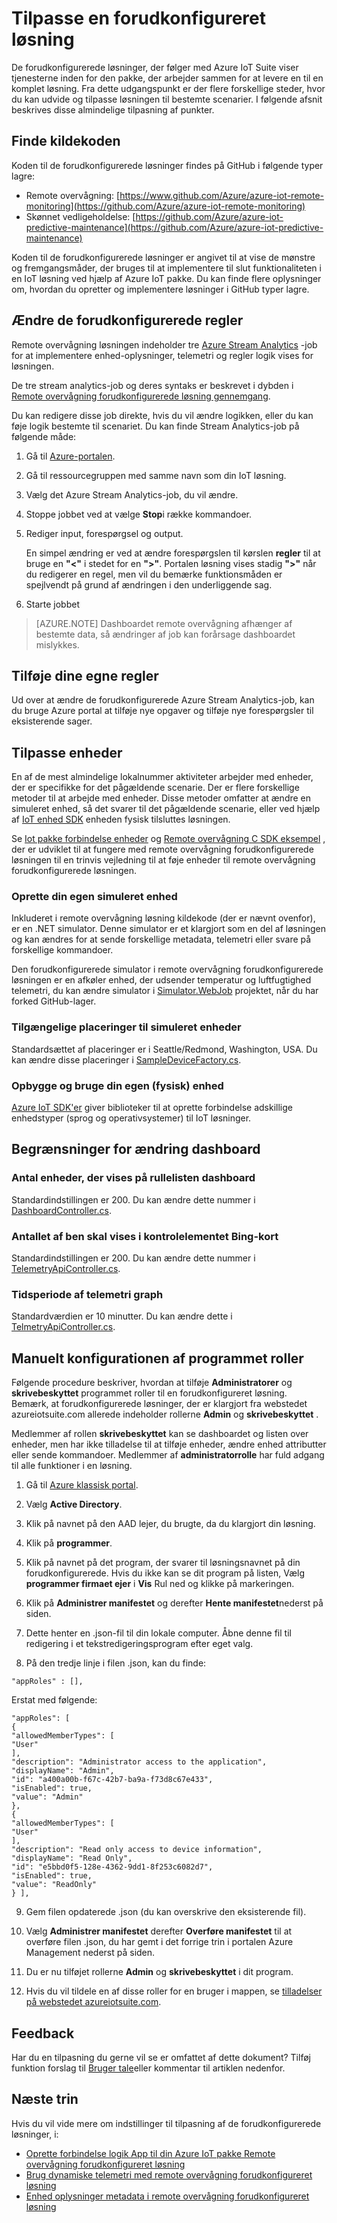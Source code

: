<properties
    pageTitle="Tilpasse forudkonfigureret løsninger | Microsoft Azure"
    description="Giver vejledning i, hvordan du tilpasser Azure IoT pakke forudkonfigureret løsninger."
    services=""
    suite="iot-suite"
    documentationCenter=".net"
    authors="aguilaaj"
    manager="timlt"
    editor=""/>

<tags
     ms.service="iot-suite"
     ms.devlang="dotnet"
     ms.topic="article"
     ms.tgt_pltfrm="na"
     ms.workload="na"
     ms.date="10/11/2016"
     ms.author="aguilaaj"/>

# <a name="customize-a-preconfigured-solution"></a>Tilpasse en forudkonfigureret løsning

De forudkonfigurerede løsninger, der følger med Azure IoT Suite viser tjenesterne inden for den pakke, der arbejder sammen for at levere en til en komplet løsning. Fra dette udgangspunkt er der flere forskellige steder, hvor du kan udvide og tilpasse løsningen til bestemte scenarier. I følgende afsnit beskrives disse almindelige tilpasning af punkter.

## <a name="finding-the-source-code"></a>Finde kildekoden

Koden til de forudkonfigurerede løsninger findes på GitHub i følgende typer lagre:

- Remote overvågning: [https://www.github.com/Azure/azure-iot-remote-monitoring](https://github.com/Azure/azure-iot-remote-monitoring)
- Skønnet vedligeholdelse: [https://github.com/Azure/azure-iot-predictive-maintenance](https://github.com/Azure/azure-iot-predictive-maintenance)

Koden til de forudkonfigurerede løsninger er angivet til at vise de mønstre og fremgangsmåder, der bruges til at implementere til slut funktionaliteten i en IoT løsning ved hjælp af Azure IoT pakke. Du kan finde flere oplysninger om, hvordan du opretter og implementere løsninger i GitHub typer lagre.

## <a name="changing-the-preconfigured-rules"></a>Ændre de forudkonfigurerede regler

Remote overvågning løsningen indeholder tre [Azure Stream Analytics](https://azure.microsoft.com/services/stream-analytics/) -job for at implementere enhed-oplysninger, telemetri og regler logik vises for løsningen.

De tre stream analytics-job og deres syntaks er beskrevet i dybden i [Remote overvågning forudkonfigurerede løsning gennemgang](iot-suite-remote-monitoring-sample-walkthrough.md). 

Du kan redigere disse job direkte, hvis du vil ændre logikken, eller du kan føje logik bestemte til scenariet. Du kan finde Stream Analytics-job på følgende måde:
 
1. Gå til [Azure-portalen](https://portal.azure.com).
2. Gå til ressourcegruppen med samme navn som din IoT løsning. 
3. Vælg det Azure Stream Analytics-job, du vil ændre. 
4. Stoppe jobbet ved at vælge **Stop**i række kommandoer. 
5. Rediger input, forespørgsel og output.

    En simpel ændring er ved at ændre forespørgslen til kørslen **regler** til at bruge en **"<"** i stedet for en **">"**. Portalen løsning vises stadig **">"** når du redigerer en regel, men vil du bemærke funktionsmåden er spejlvendt på grund af ændringen i den underliggende sag.

6. Starte jobbet

> [AZURE.NOTE] Dashboardet remote overvågning afhænger af bestemte data, så ændringer af job kan forårsage dashboardet mislykkes.

## <a name="adding-your-own-rules"></a>Tilføje dine egne regler

Ud over at ændre de forudkonfigurerede Azure Stream Analytics-job, kan du bruge Azure portal at tilføje nye opgaver og tilføje nye forespørgsler til eksisterende sager.

## <a name="customizing-devices"></a>Tilpasse enheder

En af de mest almindelige lokalnummer aktiviteter arbejder med enheder, der er specifikke for det pågældende scenarie. Der er flere forskellige metoder til at arbejde med enheder. Disse metoder omfatter at ændre en simuleret enhed, så det svarer til det pågældende scenarie, eller ved hjælp af [IoT enhed SDK][] enheden fysisk tilsluttes løsningen.

Se [Iot pakke forbindelse enheder](iot-suite-connecting-devices.md) og [Remote overvågning C SDK eksempel](https://github.com/Azure/azure-iot-sdks/tree/master/c/serializer/samples/remote_monitoring) , der er udviklet til at fungere med remote overvågning forudkonfigurerede løsningen til en trinvis vejledning til at føje enheder til remote overvågning forudkonfigurerede løsningen.

### <a name="creating-your-own-simulated-device"></a>Oprette din egen simuleret enhed

Inkluderet i remote overvågning løsning kildekode (der er nævnt ovenfor), er en .NET simulator. Denne simulator er et klargjort som en del af løsningen og kan ændres for at sende forskellige metadata, telemetri eller svare på forskellige kommandoer.

Den forudkonfigurerede simulator i remote overvågning forudkonfigurerede løsningen er en afkøler enhed, der udsender temperatur og luftfugtighed telemetri, du kan ændre simulator i [Simulator.WebJob](https://github.com/Azure/azure-iot-remote-monitoring/tree/master/Simulator/Simulator.WebJob) projektet, når du har forked GitHub-lager.

### <a name="available-locations-for-simulated-devices"></a>Tilgængelige placeringer til simuleret enheder

Standardsættet af placeringer er i Seattle/Redmond, Washington, USA. Du kan ændre disse placeringer i [SampleDeviceFactory.cs][lnk-sample-device-factory].


### <a name="building-and-using-your-own-physical-device"></a>Opbygge og bruge din egen (fysisk) enhed

[Azure IoT SDK'er](https://github.com/Azure/azure-iot-sdks) giver biblioteker til at oprette forbindelse adskillige enhedstyper (sprog og operativsystemer) til IoT løsninger.

## <a name="modifying-dashboard-limits"></a>Begrænsninger for ændring dashboard

### <a name="number-of-devices-displayed-in-dashboard-dropdown"></a>Antal enheder, der vises på rullelisten dashboard

Standardindstillingen er 200. Du kan ændre dette nummer i [DashboardController.cs][lnk-dashboard-controller].

### <a name="number-of-pins-to-display-in-bing-map-control"></a>Antallet af ben skal vises i kontrolelementet Bing-kort

Standardindstillingen er 200. Du kan ændre dette nummer i [TelemetryApiController.cs][lnk-telemetry-api-controller-01].

### <a name="time-period-of-telemetry-graph"></a>Tidsperiode af telemetri graph

Standardværdien er 10 minutter. Du kan ændre dette i [TelmetryApiController.cs][lnk-telemetry-api-controller-02].

## <a name="manually-setting-up-application-roles"></a>Manuelt konfigurationen af programmet roller

Følgende procedure beskriver, hvordan at tilføje **Administratorer** og **skrivebeskyttet** programmet roller til en forudkonfigureret løsning. Bemærk, at forudkonfigurerede løsninger, der er klargjort fra webstedet azureiotsuite.com allerede indeholder rollerne **Admin** og **skrivebeskyttet** .

Medlemmer af rollen **skrivebeskyttet** kan se dashboardet og listen over enheder, men har ikke tilladelse til at tilføje enheder, ændre enhed attributter eller sende kommandoer.  Medlemmer af **administratorrolle** har fuld adgang til alle funktioner i en løsning.

1. Gå til [Azure klassisk portal][lnk-classic-portal].

2. Vælg **Active Directory**.

3. Klik på navnet på den AAD lejer, du brugte, da du klargjort din løsning.

4. Klik på **programmer**.

5. Klik på navnet på det program, der svarer til løsningsnavnet på din forudkonfigurerede. Hvis du ikke kan se dit program på listen, Vælg **programmer firmaet ejer** i **Vis** Rul ned og klikke på markeringen.

6.  Klik på **Administrer manifestet** og derefter **Hente manifestet**nederst på siden.

7. Dette henter en .json-fil til din lokale computer.  Åbne denne fil til redigering i et tekstredigeringsprogram efter eget valg.

8. På den tredje linje i filen .json, kan du finde:

  ```
  "appRoles" : [],
  ```
  Erstat med følgende:

  ```
  "appRoles": [
  {
  "allowedMemberTypes": [
  "User"
  ],
  "description": "Administrator access to the application",
  "displayName": "Admin",
  "id": "a400a00b-f67c-42b7-ba9a-f73d8c67e433",
  "isEnabled": true,
  "value": "Admin"
  },
  {
  "allowedMemberTypes": [
  "User"
  ],
  "description": "Read only access to device information",
  "displayName": "Read Only",
  "id": "e5bbd0f5-128e-4362-9dd1-8f253c6082d7",
  "isEnabled": true,
  "value": "ReadOnly"
  } ],
  ```

9. Gem filen opdaterede .json (du kan overskrive den eksisterende fil).

10.  Vælg **Administrer manifestet** derefter **Overføre manifestet** til at overføre filen .json, du har gemt i det forrige trin i portalen Azure Management nederst på siden.

11. Du er nu tilføjet rollerne **Admin** og **skrivebeskyttet** i dit program.

12. Hvis du vil tildele en af disse roller for en bruger i mappen, se [tilladelser på webstedet azureiotsuite.com][lnk-permissions].

## <a name="feedback"></a>Feedback

Har du en tilpasning du gerne vil se er omfattet af dette dokument? Tilføj funktion forslag til [Bruger tale](https://feedback.azure.com/forums/321918-azure-iot)eller kommentar til artiklen nedenfor. 

## <a name="next-steps"></a>Næste trin

Hvis du vil vide mere om indstillinger til tilpasning af de forudkonfigurerede løsninger, i:

- [Oprette forbindelse logik App til din Azure IoT pakke Remote overvågning forudkonfigureret løsning][lnk-logicapp]
- [Brug dynamiske telemetri med remote overvågning forudkonfigureret løsning][lnk-dynamic]
- [Enhed oplysninger metadata i remote overvågning forudkonfigureret løsning][lnk-devinfo]

[lnk-logicapp]: iot-suite-logic-apps-tutorial.md
[lnk-dynamic]: iot-suite-dynamic-telemetry.md
[lnk-devinfo]: iot-suite-remote-monitoring-device-info.md

[IoT enhed SDK]: https://azure.microsoft.com/documentation/articles/iot-hub-sdks-summary/
[lnk-permissions]: iot-suite-permissions.md
[lnk-dashboard-controller]: https://github.com/Azure/azure-iot-remote-monitoring/blob/3fd43b8a9f7e0f2774d73f3569439063705cebe4/DeviceAdministration/Web/Controllers/DashboardController.cs#L27
[lnk-telemetry-api-controller-01]: https://github.com/Azure/azure-iot-remote-monitoring/blob/3fd43b8a9f7e0f2774d73f3569439063705cebe4/DeviceAdministration/Web/WebApiControllers/TelemetryApiController.cs#L27
[lnk-telemetry-api-controller-02]: https://github.com/Azure/azure-iot-remote-monitoring/blob/e7003339f73e21d3930f71ceba1e74fb5c0d9ea0/DeviceAdministration/Web/WebApiControllers/TelemetryApiController.cs#L25 
[lnk-sample-device-factory]: https://github.com/Azure/azure-iot-remote-monitoring/blob/master/Common/Factory/SampleDeviceFactory.cs#L40
[lnk-classic-portal]: https://manage.windowsazure.com

